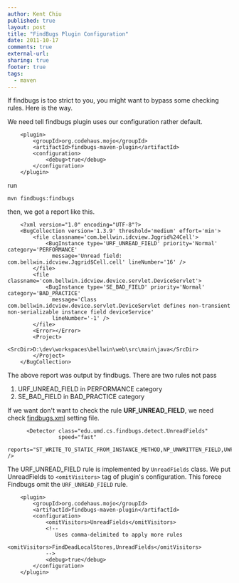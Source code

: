 ```yaml
---
author: Kent Chiu
published: true
layout: post
title: "FindBugs Plugin Configuration"
date: 2011-10-17
comments: true
external-url:
sharing: true
footer: true
tags:
  - maven
---
```





If findbugs is too strict to you, you might want to bypass some checking
rules. Here is the way.

We need tell findbugs plugin uses our configuration rather default.



```
    <plugin>
        <groupId>org.codehaus.mojo</groupId>
        <artifactId>findbugs-maven-plugin</artifactId>
        <configuration>
            <debug>true</debug>
        </configuration>
    </plugin>

```

run


```
mvn findbugs:findbugs

```

then, we got a report like this.



```
    <?xml version="1.0" encoding="UTF-8"?>
    <BugCollection version='1.3.9' threshold='medium' effort='min'>
        <file classname='com.bellwin.idcview.Jqgrid%24Cell'>
            <BugInstance type='URF_UNREAD_FIELD' priority='Normal' category='PERFORMANCE'
              message='Unread field: com.bellwin.idcview.Jqgrid$Cell.cell' lineNumber='16' />
        </file>
        <file classname='com.bellwin.idcview.device.servlet.DeviceServlet'>
            <BugInstance type='SE_BAD_FIELD' priority='Normal' category='BAD_PRACTICE'
              message='Class com.bellwin.idcview.device.servlet.DeviceServlet defines non-transient non-serializable instance field deviceService'
              lineNumber='-1' />
        </file>
        <Error></Error>
        <Project>
            <SrcDir>D:\dev\workspaces\bellwin\web\src\main\java</SrcDir>
        </Project>
    </BugCollection>

```

The above report was output by findbugs. There are two rules not pass

1.  URF\_UNREAD\_FIELD in PERFORMANCE category
2.  SE\_BAD\_FIELD in BAD\_PRACTICE category

If we want don't want to check the rule **URF\_UNREAD\_FIELD**, we need
check
[findbugs.xml](http://findbugs.googlecode.com/svn/trunk/findbugs/etc/findbugs.xml "http://findbugs.googlecode.com/svn/trunk/findbugs/etc/findbugs.xml")
setting file.



```
      <Detector class="edu.umd.cs.findbugs.detect.UnreadFields" 
                speed="fast"
                reports="ST_WRITE_TO_STATIC_FROM_INSTANCE_METHOD,NP_UNWRITTEN_FIELD,UWF_FIELD_NOT_INITIALIZED_IN_CONSTRUCTOR,UWF_NULL_FIELD,UWF_UNWRITTEN_FIELD,SS_SHOULD_BE_STATIC,UUF_UNUSED_FIELD,URF_UNREAD_FIELD,SIC_INNER_SHOULD_BE_STATIC,SIC_INNER_SHOULD_BE_STATIC_ANON,SIC_INNER_SHOULD_BE_STATIC_NEEDS_THIS,SIC_THREADLOCAL_DEADLY_EMBRACE" />

```

The URF\_UNREAD\_FIELD rule is implemented by `UnreadFields` class. We
put UnreadFields to `<omitVisitors>` tag of plugin's configuration. This
forece Findbugs omit the `URF_UNREAD_FIELD` rule.



```
    <plugin>
        <groupId>org.codehaus.mojo</groupId>
        <artifactId>findbugs-maven-plugin</artifactId>
        <configuration>
            <omitVisitors>UnreadFields</omitVisitors>
            <!--
               Uses comma-delimited to apply more rules
               <omitVisitors>FindDeadLocalStores,UnreadFields</omitVisitors>
            -->
            <debug>true</debug>
        </configuration>
    </plugin>

```

